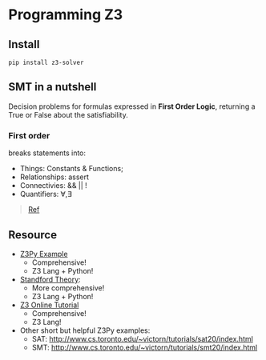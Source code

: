 # Programming Z3

## Install

```shell
pip install z3-solver
```

## SMT in a nutshell

Decision problems for formulas expressed in **First Order Logic**, returning a True or False about the satisfiability.

### First order

breaks statements into:

* Things: Constants & Functions;
* Relationships: assert
* Connectivies: && || !
* Quantifiers: $\forall, \exists$

> [Ref](https://www.youtube.com/watch?v=iljZWZzFu7k&t=1808s)

## Resource

* [Z3Py Example](http://ericpony.github.io/z3py-tutorial/guide-examples.htm)
  * Comprehensive!
  * Z3 Lang + Python!
* [Standford Theory](https://theory.stanford.edu/~nikolaj/programmingz3.html): 
  * More comprehensive!
  * Z3 Lang + Python!
* [Z3 Online Tutorial](https://rise4fun.com/Z3/tutorial/guide)
  * Comprehensive!
  * Z3 Lang!
* Other short but helpful Z3Py examples:
  * SAT: http://www.cs.toronto.edu/~victorn/tutorials/sat20/index.html
  * SMT: http://www.cs.toronto.edu/~victorn/tutorials/smt20/index.html

